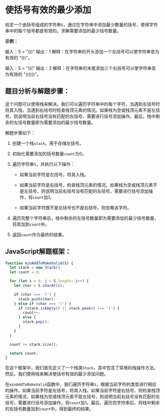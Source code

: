 # **使括号有效的最少添加**

给定一个由括号组成的字符串`S`，通过在字符串中添加最少数量的括号，使得字符串中的每个括号都是有效的。求解需要添加的最少括号数量。

**示例：**

输入：S = "())"
输出：1
解释：在字符串的开头添加一个左括号可以使字符串变为有效的 "())"。

输入：S = "((("
输出：3
解释：在字符串的末尾添加三个右括号可以使字符串变为有效的 "((()))"。

## **题目分析与解题步骤：**

这个问题可以使用栈来解决。我们可以遍历字符串中的每个字符，当遇到左括号时将其入栈，当遇到右括号时检查栈顶元素的情况。如果栈为空或栈顶元素不是左括号，则说明当前右括号没有匹配的左括号，需要进行括号添加操作。最后，栈中剩余的左括号数量即为需要添加的最少括号数量。

解题步骤如下：

1. 创建一个栈`stack`，用于存储左括号。

2. 初始化需要添加的括号数量`count`为0。

3. 遍历字符串`S`，并执行以下操作：

   - 如果当前字符是左括号，将其入栈。

   - 如果当前字符是右括号，检查栈顶元素的情况。如果栈为空或栈顶元素不是左括号，则说明当前右括号没有匹配的左括号，需要进行括号添加操作，将`count`加1。

   - 如果当前字符既不是左括号也不是右括号，则忽略该字符。

4. 遍历完整个字符串后，栈中剩余的左括号数量即为需要添加的最少括号数量，将其加到`count`中。

5. 返回`count`作为最终的结果。

## **JavaScript解题框架：**


```javascript
function minAddToMakeValid(S) {
  let stack = new Stack();
  let count = 0;

  for (let i = 0; i < S.length; i++) {
    let char = S.charAt(i);

    if (char === '(') {
      stack.push(char);
    } else if (char === ')') {
      if (stack.isEmpty() || stack.peek() !== '(') {
        count++;
      } else {
        stack.pop();
      }
    }
  }

  count += stack.size();

  return count;
}
```

在这个框架中，我们首先定义了一个栈类`Stack`，其中包含了常用的栈操作方法。然后，我们使用栈来解决使括号有效的最少添加问题。

在`minAddToMakeValid`函数中，我们遍历字符串`S`，根据当前字符的类型进行相应的操作。如果当前字符是左括号，将其入栈。如果当前字符是右括号，则检查栈顶元素的情况，如果栈为空或栈顶元素不是左括号，则说明当前右括号没有匹配的左括号，需要进行括号添加操作，将`count`加1。最后，遍历完字符串后，将栈中剩余的左括号数量加到`count`中，得到最终的结果。

